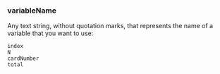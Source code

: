 ### variableName

Any text string, without quotation marks, that represents the name of a variable that you want to use:

```
index
N
cardNumber
total
```

